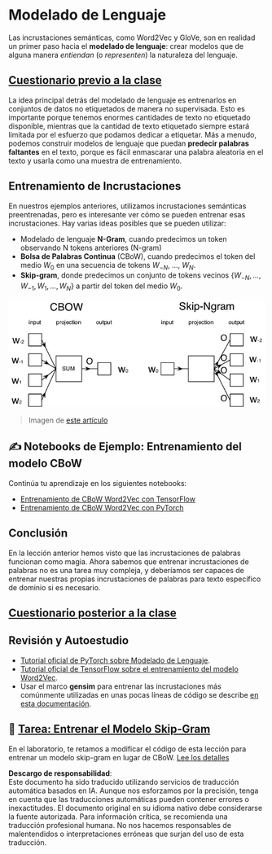 # Modelado de Lenguaje

Las incrustaciones semánticas, como Word2Vec y GloVe, son en realidad un primer paso hacia el **modelado de lenguaje**: crear modelos que de alguna manera *entiendan* (o *representen*) la naturaleza del lenguaje.

## [Cuestionario previo a la clase](https://red-field-0a6ddfd03.1.azurestaticapps.net/quiz/115)

La idea principal detrás del modelado de lenguaje es entrenarlos en conjuntos de datos no etiquetados de manera no supervisada. Esto es importante porque tenemos enormes cantidades de texto no etiquetado disponible, mientras que la cantidad de texto etiquetado siempre estará limitada por el esfuerzo que podamos dedicar a etiquetar. Más a menudo, podemos construir modelos de lenguaje que puedan **predecir palabras faltantes** en el texto, porque es fácil enmascarar una palabra aleatoria en el texto y usarla como una muestra de entrenamiento.

## Entrenamiento de Incrustaciones

En nuestros ejemplos anteriores, utilizamos incrustaciones semánticas preentrenadas, pero es interesante ver cómo se pueden entrenar esas incrustaciones. Hay varias ideas posibles que se pueden utilizar:

* Modelado de lenguaje **N-Gram**, cuando predecimos un token observando N tokens anteriores (N-gram)
* **Bolsa de Palabras Continua** (CBoW), cuando predecimos el token del medio $W_0$ en una secuencia de tokens $W_{-N}$, ..., $W_N$.
* **Skip-gram**, donde predecimos un conjunto de tokens vecinos {$W_{-N},\dots, W_{-1}, W_1,\dots, W_N$} a partir del token del medio $W_0$.

![imagen del artículo sobre la conversión de palabras a vectores](../../../../../translated_images/example-algorithms-for-converting-words-to-vectors.fbe9207a726922f6f0f5de66427e8a6eda63809356114e28fb1fa5f4a83ebda7.es.png)

> Imagen de [este artículo](https://arxiv.org/pdf/1301.3781.pdf)

## ✍️ Notebooks de Ejemplo: Entrenamiento del modelo CBoW

Continúa tu aprendizaje en los siguientes notebooks:

* [Entrenamiento de CBoW Word2Vec con TensorFlow](../../../../../lessons/5-NLP/15-LanguageModeling/CBoW-TF.ipynb)
* [Entrenamiento de CBoW Word2Vec con PyTorch](../../../../../lessons/5-NLP/15-LanguageModeling/CBoW-PyTorch.ipynb)

## Conclusión

En la lección anterior hemos visto que las incrustaciones de palabras funcionan como magia. Ahora sabemos que entrenar incrustaciones de palabras no es una tarea muy compleja, y deberíamos ser capaces de entrenar nuestras propias incrustaciones de palabras para texto específico de dominio si es necesario.

## [Cuestionario posterior a la clase](https://red-field-0a6ddfd03.1.azurestaticapps.net/quiz/215)

## Revisión y Autoestudio

* [Tutorial oficial de PyTorch sobre Modelado de Lenguaje](https://pytorch.org/tutorials/beginner/nlp/word_embeddings_tutorial.html).
* [Tutorial oficial de TensorFlow sobre el entrenamiento del modelo Word2Vec](https://www.TensorFlow.org/tutorials/text/word2vec).
* Usar el marco **gensim** para entrenar las incrustaciones más comúnmente utilizadas en unas pocas líneas de código se describe [en esta documentación](https://pytorch.org/tutorials/beginner/nlp/word_embeddings_tutorial.html).

## 🚀 [Tarea: Entrenar el Modelo Skip-Gram](lab/README.md)

En el laboratorio, te retamos a modificar el código de esta lección para entrenar un modelo skip-gram en lugar de CBoW. [Lee los detalles](lab/README.md)

**Descargo de responsabilidad**:  
Este documento ha sido traducido utilizando servicios de traducción automática basados en IA. Aunque nos esforzamos por la precisión, tenga en cuenta que las traducciones automáticas pueden contener errores o inexactitudes. El documento original en su idioma nativo debe considerarse la fuente autorizada. Para información crítica, se recomienda una traducción profesional humana. No nos hacemos responsables de malentendidos o interpretaciones erróneas que surjan del uso de esta traducción.
